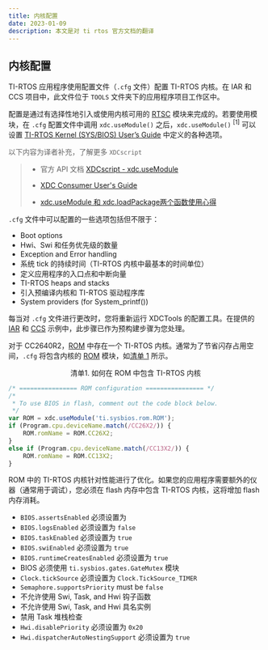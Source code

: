 ```yaml
---
title: 内核配置
date: 2023-01-09
description: 本文是对 ti rtos 官方文档的翻译
---
```

## 内核配置
TI-RTOS 应用程序使用配置文件（`.cfg` 文件）配置 TI-RTOS 内核。在 IAR 和 CCS 项目中，此文件位于 `TOOLS` 文件夹下的应用程序项目工作区中。

配置是通过有选择性地引入或使用内核可用的 [RTSC](https://dev.ti.com/tirex/explore/content/simplelink_cc2640r2_sdk_5_30_00_03/docs/ble5stack/ble_user_guide/html/ble-stack-5.x-guide/reference-cc2640.html#term-rtsc) 模块来完成的。若要使用模块，在 `.cfg` 配置文件中调用 `xdc.useModule()` 之后，`xdc.useModule()` $^{[1]}$ 可以设置 [TI-RTOS Kernel (SYS/BIOS) User’s Guide](https://dev.ti.com/tirex/explore/content/simplelink_cc2640r2_sdk_5_30_00_03/docs/tirtos/sysbios/docs/Bios_User_Guide.pdf) 中定义的各种选项。

<p style="color: #666;">以下内容为译者补充，了解更多 <code>XDCscript</code></p>

> * 官方 API 文档 [XDCscript - xdc.useModule](https://software-dl.ti.com/dsps/dsps_public_sw/sdo_sb/targetcontent/rtsc/3_16_02_32/exports/docs/rtscpedia/XDCscript_-_xdc.useModule/XDCscript_-_xdc.useModule.html)
> * [XDC Consumer User's Guide](https://www.ti.com/lit/ug/spruex4/spruex4.pdf)
>
> * [xdc.useModule 和 xdc.loadPackage两个函数使用心得](https://blog.csdn.net/ambercctv/article/details/116175625")

`.cfg` 文件中可以配置的一些选项包括但不限于：

* Boot options
* Hwi、Swi 和任务优先级的数量
* Exception and Error handling
* 系统 tick 的持续时间（TI-RTOS 内核中最基本的时间单位）
* 定义应用程序的入口点和中断向量
* TI-RTOS heaps and stacks
* 引入预编译内核和 TI-RTOS 驱动程序库
* System providers (for System_printf())

每当对 `.cfg` 文件进行更改时，您将重新运行 XDCTools 的配置工具。在提供的 [IAR](https://dev.ti.com/tirex/explore/content/simplelink_cc2640r2_sdk_5_30_00_03/docs/ble5stack/ble_user_guide/html/ble-stack-5.x-guide/reference-cc2640.html#term-iar) 和 [CCS](https://dev.ti.com/tirex/explore/content/simplelink_cc2640r2_sdk_5_30_00_03/docs/ble5stack/ble_user_guide/html/ble-stack-5.x-guide/reference-cc2640.html#term-ccs) 示例中，此步骤已作为预构建步骤为您处理。

对于 CC2640R2，[ROM](https://dev.ti.com/tirex/explore/content/simplelink_cc2640r2_sdk_5_30_00_03/docs/ble5stack/ble_user_guide/html/ble-stack-5.x-guide/reference-cc2640.html#term-rom) 中存在一个 TI-RTOS 内核。通常为了节省闪存占用空间，`.cfg` 将包含内核的 [ROM](https://dev.ti.com/tirex/explore/content/simplelink_cc2640r2_sdk_5_30_00_03/docs/ble5stack/ble_user_guide/html/ble-stack-5.x-guide/reference-cc2640.html#term-rom) 模块，如[清单 1](#rom-listing) 所示。

<center id="rom-listing"> 清单1. 如何在 ROM 中包含 TI-RTOS 内核 <br /></center>

```js
/* ================ ROM configuration ================ */
/*
 * To use BIOS in flash, comment out the code block below.
 */
var ROM = xdc.useModule('ti.sysbios.rom.ROM');
if (Program.cpu.deviceName.match(/CC26X2/)) {
    ROM.romName = ROM.CC26X2;
}
else if (Program.cpu.deviceName.match(/CC13X2/)) {
    ROM.romName = ROM.CC13X2;
}
```

ROM 中的 TI-RTOS 内核针对性能进行了优化。如果您的应用程序需要额外的仪器（通常用于调试），您必须在 flash 内存中包含 TI-RTOS 内核，这将增加 flash 内存消耗。

* `BIOS.assertsEnabled` 必须设置为 
* `BIOS.logsEnabled` 必须设置为 `false`
* `BIOS.taskEnabled` 必须设置为 `true`
* `BIOS.swiEnabled` 必须设置为 `true`
* `BIOS.runtimeCreatesEnabled` 必须设置为 `true`
* BIOS 必须使用 `ti.sysbios.gates.GateMutex` 模块
* `Clock.tickSource` 必须设置为 `Clock.TickSource_TIMER`
* `Semaphore.supportsPriority` must be `false`
* 不允许使用 Swi, Task, and Hwi 钩子函数
* 不允许使用 Swi, Task, and Hwi 具名实例
* 禁用 Task 堆栈检查
* `Hwi.disablePriority` 必须设置为 `0x20`
* `Hwi.dispatcherAutoNestingSupport` 必须设置为 `true`
